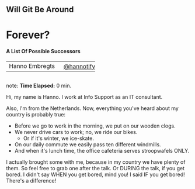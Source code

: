 <h2>Will Git Be Around</h2>
<h1>Forever?</h1>
<h4>A List Of Possible Successors</h4>
<table>
    <tr>
        <td style="vertical-align: middle;">Hanno Embregts</td>
        <td style="text-align: right;"><img width="20%" data-src="img/icons/twitter-white.png" class="no-background"/></td>
        <td style="vertical-align: middle; padding: 0 0 0 0"><a href="https://www.twitter.com/hannotify">@hannotify</a></td>
    </tr>
</table>
<img data-src="img/logos/voxxed-days-athens.png" width="40%" class="no-background"/>
<br/>

note:
**Time Elapsed:** 0 min.

Hi, my name is Hanno. 
I work at Info Support as an IT consultant.

Also, I'm from the Netherlands.
Now, everything you've heard about my country is probably true:

* Before we go to work in the morning, we put on our wooden clogs.
* We never drive cars to work; no, we ride our bikes.
  * Or if it's winter, we ice-skate.
* On our daily commute we easily pass ten different windmills.
* And when it's lunch time, the office cafeteria serves stroopwafels ONLY.

I actually brought some with me, because in my country we have plenty of them.
So feel free to grab one after the talk.
Or DURING the talk, if you get bored.
I didn't say WHEN you get bored, mind you!
I said IF you get bored!
There's a difference!
